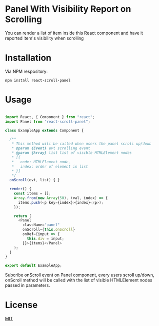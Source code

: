 # Panel With Visibility Report on Scrolling
You can render a list of item inside this React component and have it reported item's visibility when scrolling

# Installation
Via NPM respository:

```
npm install react-scroll-panel
```

# Usage
```js

import React, { Component } from "react";
import Panel from "react-scroll-panel";

class ExampleApp extends Component {

  /**
   * This method will be called when users the panel scroll up/down
   * @param {Event} evt scrolling event
   * @param {Array} list list of visible HTMLElement nodes
   * [{
   *   node: HTMLElement node,
   *   index: order of element in list
   * }]
   */
  onScroll(evt, list) { }

  render() {
    const items = [];
    Array.from(new Array(50), (val, index) => {
      items.push(<p key={index}>{index}</p>);
    });

    return (
      <Panel
        className="panel"
        onScroll={this.onScroll}
        onRef={input => {
          this.div = input;
        }}>{items}</Panel>
    );
  }
}

export default ExampleApp;

```

Subcribe onScroll event on Panel component, every users scroll up/down, onScroll method will be called with the list of visible HTMLElement nodes passed in parameters.

# License
[MIT](http://moroshko.mit-license.org)


